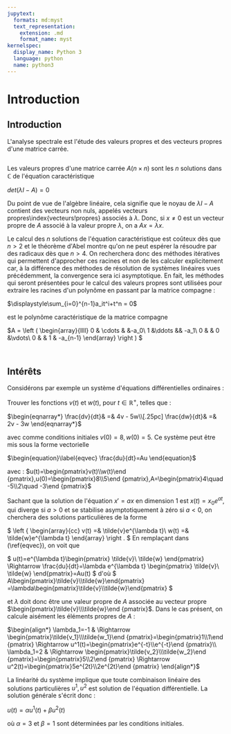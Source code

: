 ```yaml
---
jupytext:
  formats: md:myst
  text_representation:
    extension: .md
    format_name: myst
kernelspec:
  display_name: Python 3
  language: python
  name: python3
---
```

# Introduction

## Introduction
L'analyse spectrale est l'étude des valeurs propres et des vecteurs propres d'une matrice carrée. 

```{index} Valeur propre
```
Les valeurs propres
d'une matrice carrée $A (n\times n)$ sont les $n$ solutions dans $\mathbb{C}$ de l'équation caractéristique

$det(\lambda I-A) = 0$

Du point de vue de l'algèbre linéaire, cela signifie que le noyau de $\lambda I-A$ contient des vecteurs non nuls, appelés vecteurs propres\index{vecteurs!propres} associés à $\lambda$.
Donc, si $x\neq 0$ est un vecteur propre  de $A$ associé à la valeur propre $\lambda$,
on a $Ax=\lambda x$.

Le calcul des $n$ solutions de l'équation caractéristique est coûteux dès que $n>2$ et le théorème d'Abel montre qu'on ne peut 
espérer la résoudre par des radicaux
dès que $n>4$. On recherchera donc des méthodes itératives qui permettent d'approcher ces racines et non de les calculer explicitement car, à la différence des méthodes de résolution de systèmes linéaires vues précédemment, la convergence sera ici asymptotique. En fait, les méthodes qui seront présentées pour le calcul des valeurs propres sont utilisées pour extraire les racines d'un polynôme en passant par la matrice compagne : 

$\displaystyle\sum_{i=0}^{n-1}a_it^i+t^n = 0$

est le polynôme caractéristique de la matrice compagne

$A =
\left (
\begin{array}{llll}
0 & \cdots &  &-a_0\\
1  &\ddots && -a_1\\
0 & & 0 &\vdots\\
0 & & 1 & -a_{n-1}
\end{array}
\right )
$
```{index} Matrice;compagne
```
```{index} Polynôme;caractéristique
```

## Intérêts

Considérons par exemple un système d'équations différentielles ordinaires : 

Trouver les fonctions $v(t)$ et $w(t)$, pour $t\in \mathbb{R}^+$, telles que :

$\begin{eqnarray*}
\frac{dv}{dt}& =& 4v - 5w\\[.25pc]
\frac{dw}{dt}& =& 2v - 3w
\end{eqnarray*}$

avec comme conditions initiales $v(0)=8,w(0)=5$.
Ce système peut être mis sous la forme vectorielle

$\begin{equation}\label{eqvec}
\frac{du}{dt}=Au
\end{equation}$

avec : 
$u(t)=\begin{pmatrix}v(t)\\w(t)\end {pmatrix},u(0)=\begin{pmatrix}8\\5\end {pmatrix},A=\begin{pmatrix}4\quad -5\\2\quad -3\end {pmatrix}$

Sachant que la solution de l'équation $x'=ax$ en dimension 1 est $x(t)=x_0e^{at}$, qui diverge si $a>0$ et se stabilise asymptotiquement à zéro si $a<0$, on cherchera des solutions particulières de la forme 

$
\left \{
\begin{array}{cc}
v(t) =& \tilde{v}e^{\lambda t}\\
w(t) =& \tilde{w}e^{\lambda t}
\end{array}
\right .
$ 
En remplaçant dans (\ref{eqvec}), on voit que 

$
u(t)=e^{\lambda t}\begin{pmatrix}
                            \tilde{v}\\ \tilde{w}
                  \end{pmatrix}
    \Rightarrow \frac{du}{dt}=\lambda e^{\lambda t}
                  \begin{pmatrix}
                             \tilde{v}\\ \tilde{w}
                  \end{pmatrix}=Au(t)
$
d'où 
$
A\begin{pmatrix}\tilde{v}\\\tilde{w}\end{pmatrix}
=\lambda\begin{pmatrix}\tilde{v}\\\tilde{w}\end{pmatrix}
$

et $\lambda$ doit donc être une valeur propre de $A$ associée au vecteur propre $\begin{pmatrix}\tilde{v}\\\tilde{w}\end {pmatrix}$. Dans le cas présent, on calcule aisément les éléments propres de $A$ :

$\begin{align*}
\lambda_1=-1 & \Rightarrow \begin{pmatrix}\tilde{v_1}\\\tilde{w_1}\end {pmatrix}=\begin{pmatrix}1\\1\end {pmatrix} \Rightarrow u^1(t)=\begin{pmatrix}e^{-t}\\e^{-t}\end {pmatrix}\\
\lambda_1=2 & \Rightarrow \begin{pmatrix}\tilde{v_2}\\\tilde{w_2}\end {pmatrix}=\begin{pmatrix}5\\2\end {pmatrix} \Rightarrow u^2(t)=\begin{pmatrix}5e^{2t}\\2e^{2t}\end {pmatrix}
\end{align*}$

La linéarité du système implique que toute combinaison linéaire des solutions particulières $u^1,u^2$ est solution de l'équation différentielle. La solution générale s'écrit donc :

$u(t)=\alpha u^1(t)+\beta u^2(t)$

où $\alpha=3$ et $\beta=1$ sont déterminées par les conditions initiales.
